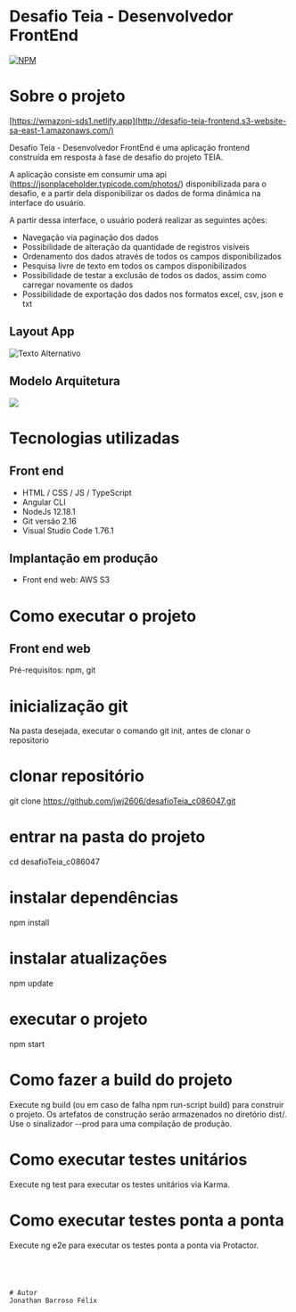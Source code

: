 # Desafio Teia - Desenvolvedor FrontEnd 
[![NPM](https://img.shields.io/npm/l/react)](https://github.com/devsuperior/sds1-wmazoni/blob/master/LICENSE) 

# Sobre o projeto

[https://wmazoni-sds1.netlify.app](http://desafio-teia-frontend.s3-website-sa-east-1.amazonaws.com/)

Desafio Teia - Desenvolvedor FrontEnd é uma aplicação frontend construída em resposta à fase de desafio do projeto TEIA.

A aplicação consiste em consumir uma api (https://jsonplaceholder.typicode.com/photos/) disponibilizada para o desafio, e a partir dela disponibilizar os dados de forma dinâmica na interface do usuário.

A partir dessa interface, o usuário poderá realizar as seguintes ações:
- Navegação via paginação dos dados
- Possibilidade de alteração da quantidade de registros visíveis
- Ordenamento dos dados através de todos os campos disponibilizados
- Pesquisa livre de texto em todos os campos disponibilizados
- Possibilidade de testar a exclusão de todos os dados, assim como carregar novamente os dados
- Possibilidade de exportação dos dados nos formatos excel, csv, json e txt

## Layout App
<img src="https://github.com/jwj2606/desafioTeia_c086047/blob/main/src/imgApp.png" alt="Texto Alternativo">

## Modelo Arquitetura
[![](https://mermaid.ink/img/pako:eNqNkkFu2zAQRa8y4CoBLAPJ0osCSuQ0dus4gNRNpSzG4igmQHFUikxRSD5NFzlAj-CLlZLhJg4SoNKGePP_8JOcTpQsScxEpflnuUXrIEsKA-GL87hp4MaycXMjHyCKPvUt2Se1f-YeFp2kFivFkSOF07FQ0tS1u1F4ARFY-uGpdT1cncX3C8jmi_j849Yl1w0bMo56WHYSJbeRw42m6b_K0P3jBmEr65232MOXzuDTBu3_qb92FbOjo_oKBgFcny3T9R0kcbJOzw-ovxxP1YY07ZASDobrsZjksd74Ghby4TWe52_ATZ4pp-mEfc6_WX1CbvNs6-uNQaXhpbYco9f7P9Lr8AarcE0Ox0sKwVbosmGZBJKytyXt3nXddQ0-KoP75_1vPvjuR-DYvu9Yd2wlnThSti6Ijz-AmIiabI1KhmHqBlIIt6WaCjELS0kVeu0KUZhdkKJ3nP4ypZiFV6CJ8E04CSUKHy3WYlahbgMlqUKm1WFAxzmdiAbNd-ajZvcXourqow?type=png)](https://mermaid.live/edit#pako:eNqNkkFu2zAQRa8y4CoBLAPJ0osCSuQ0dus4gNRNpSzG4igmQHFUikxRSD5NFzlAj-CLlZLhJg4SoNKGePP_8JOcTpQsScxEpflnuUXrIEsKA-GL87hp4MaycXMjHyCKPvUt2Se1f-YeFp2kFivFkSOF07FQ0tS1u1F4ARFY-uGpdT1cncX3C8jmi_j849Yl1w0bMo56WHYSJbeRw42m6b_K0P3jBmEr65232MOXzuDTBu3_qb92FbOjo_oKBgFcny3T9R0kcbJOzw-ovxxP1YY07ZASDobrsZjksd74Ghby4TWe52_ATZ4pp-mEfc6_WX1CbvNs6-uNQaXhpbYco9f7P9Lr8AarcE0Ox0sKwVbosmGZBJKytyXt3nXddQ0-KoP75_1vPvjuR-DYvu9Yd2wlnThSti6Ijz-AmIiabI1KhmHqBlIIt6WaCjELS0kVeu0KUZhdkKJ3nP4ypZiFV6CJ8E04CSUKHy3WYlahbgMlqUKm1WFAxzmdiAbNd-ajZvcXourqow)

# Tecnologias utilizadas
## Front end
- HTML / CSS / JS / TypeScript
- Angular CLI
- NodeJs 12.18.1
- Git versão 2.16
- Visual Studio Code 1.76.1

## Implantação em produção
- Front end web: AWS S3

# Como executar o projeto

## Front end web
Pré-requisitos: npm, git

# inicialização git
Na pasta desejada, executar o comando git init, antes de clonar o repositorio

# clonar repositório
git clone https://github.com/jwj2606/desafioTeia_c086047.git

# entrar na pasta do projeto 
cd desafioTeia_c086047

# instalar dependências
npm install

# instalar atualizações
npm update

# executar o projeto
npm start

# Como fazer a build do projeto
Execute ng build (ou em caso de falha npm run-script build) para construir o projeto. 
Os artefatos de construção serão armazenados no diretório dist/. Use o sinalizador --prod para uma compilação de produção.

# Como executar testes unitários
Execute ng test para executar os testes unitários via Karma.

# Como executar testes ponta a ponta
Execute ng e2e para executar os testes ponta a ponta via Protactor.


```




# Autor
Jonathan Barroso Félix


